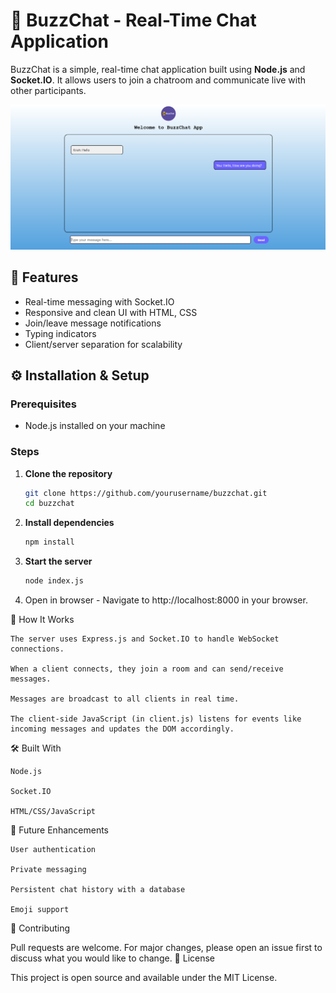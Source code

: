 # 💬 BuzzChat - Real-Time Chat Application

BuzzChat is a simple, real-time chat application built using **Node.js** and **Socket.IO**. It allows users to join a chatroom and communicate live with other participants.

![BuzzChat UI](preview.png)

## 🚀 Features

- Real-time messaging with Socket.IO
- Responsive and clean UI with HTML, CSS
- Join/leave message notifications
- Typing indicators
- Client/server separation for scalability


## ⚙️ Installation & Setup

### Prerequisites
- Node.js installed on your machine

### Steps

1. **Clone the repository**
   ```bash
   git clone https://github.com/yourusername/buzzchat.git
   cd buzzchat
2. **Install dependencies**
   ```bash
   npm install
3. **Start the server**
   ```bash
   node index.js
4. Open in browser - Navigate to http://localhost:8000 in your browser.

🧠 How It Works

    The server uses Express.js and Socket.IO to handle WebSocket connections.

    When a client connects, they join a room and can send/receive messages.

    Messages are broadcast to all clients in real time.

    The client-side JavaScript (in client.js) listens for events like incoming messages and updates the DOM accordingly.

🛠️ Built With

    Node.js

    Socket.IO

    HTML/CSS/JavaScript

📌 Future Enhancements

    User authentication

    Private messaging

    Persistent chat history with a database

    Emoji support

🤝 Contributing

Pull requests are welcome. For major changes, please open an issue first to discuss what you would like to change.
📄 License

This project is open source and available under the MIT License.
